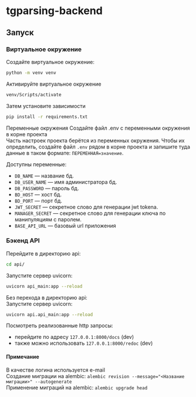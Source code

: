 # tgparsing-backend

## Запуск

### Виртуальное окружение  

Создайте виртуальное окружение:  
```sh
python -m venv venv
```
Активируйте виртуальное окружение  
```sh
venv/Scripts/activate
```
Затем установите зависимости  

```sh
pip install -r requirements.txt
```

Переменные окружения
Создайте файл .env с переменными окружения в корне проекта  
Часть настроек проекта берётся из переменных окружения. Чтобы их определить, создайте файл `.env` рядом в корне проекта и запишите туда данные в таком формате: `ПЕРЕМЕННАЯ=значение`.  

Доступны переменные:  
- `DB_NAME` — название бд.  
- `DB_USER_NAME` — имя администратора бд.  
- `DB_PASSWORD` — пароль бд.  
- `BD_HOST` — хост бд.  
- `BD_PORT` — порт бд.  
- `JWT_SECRET` — секретное слово для генерации jwt tokena.  
- `MANAGER_SECRET` — секретное слово для генерации ключа по манипуляциям с паролем.  
- `BASE_API_URL` — базовый url приложения  


### Бэкенд API

Перейдите в директорию api:  
```sh
cd api/
```  

Запустите сервер uvicorn:  
```sh
uvicorn api_main:app --reload
```  

Без перехода в директорию api:  
Запустите сервер uvicorn:  
```sh
uvicorn api.api_main:app --reload
```  

Посмотреть реализованные http запросы:  
- перейдите по адресу `127.0.0.1:8000/docs` (dev)  
- также можно использовать `127.0.0.1:8000/redoc` (dev)  

#### Примечание  
В качестве логина используется e-mail  
Создание миграции на alembic: `alembic revision --message="<Название миграции>" --autogenerate`  
Применение миграций на alembic: `alembic upgrade head`  